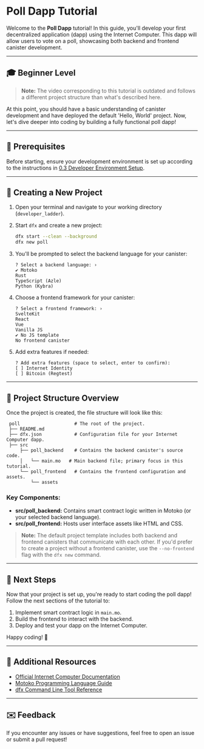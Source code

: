 # Poll Dapp Tutorial

Welcome to the **Poll Dapp** tutorial! In this guide, you'll develop your first decentralized application (dapp) using the Internet Computer. This dapp will allow users to vote on a poll, showcasing both backend and frontend canister development.

---

## 🎓 **Beginner Level**  

> **Note:** The video corresponding to this tutorial is outdated and follows a different project structure than what's described here.

At this point, you should have a basic understanding of canister development and have deployed the default 'Hello, World' project. Now, let's dive deeper into coding by building a fully functional poll dapp!

---

## 🔗 **Prerequisites**

Before starting, ensure your development environment is set up according to the instructions in [0.3 Developer Environment Setup](#).

---

## 📂 **Creating a New Project**

1. Open your terminal and navigate to your working directory (`developer_ladder`).
2. Start `dfx` and create a new project:

   ```bash
   dfx start --clean --background
   dfx new poll
   ```

3. You'll be prompted to select the backend language for your canister:

   ```
   ? Select a backend language: ›
   ✔ Motoko
   Rust
   TypeScript (Azle)
   Python (Kybra)
   ```

4. Choose a frontend framework for your canister:

   ```
   ? Select a frontend framework: ›
   SvelteKit
   React
   Vue
   Vanilla JS
   ✔ No JS template
   No frontend canister
   ```

5. Add extra features if needed:

   ```
   ? Add extra features (space to select, enter to confirm):
   [ ] Internet Identity
   [ ] Bitcoin (Regtest)
   ```

---

## 📁 **Project Structure Overview**

Once the project is created, the file structure will look like this:

```
 poll                    # The root of the project.
 ├── README.md
 ├── dfx.json            # Configuration file for your Internet Computer dapp.
 ├── src
     ├── poll_backend    # Contains the backend canister's source code.
     │   └── main.mo   # Main backend file; primary focus in this tutorial.
     └── poll_frontend   # Contains the frontend configuration and assets.
         └── assets
```

### Key Components:

- **src/poll_backend:** Contains smart contract logic written in Motoko (or your selected backend language).
- **src/poll_frontend:** Hosts user interface assets like HTML and CSS.

> **Note:** The default project template includes both backend and frontend canisters that communicate with each other. If you'd prefer to create a project without a frontend canister, use the `--no-frontend` flag with the `dfx new` command.

---

## 🚀 **Next Steps**

Now that your project is set up, you're ready to start coding the poll dapp! Follow the next sections of the tutorial to:

1. Implement smart contract logic in `main.mo`.
2. Build the frontend to interact with the backend.
3. Deploy and test your dapp on the Internet Computer.

Happy coding! 🚀

---

## 📖 **Additional Resources**

- [Official Internet Computer Documentation](https://internetcomputer.org/docs)
- [Motoko Programming Language Guide](https://internetcomputer.org/docs/current/developer-docs/build/languages/motoko)
- [dfx Command Line Tool Reference](https://internetcomputer.org/docs/current/references/cli-reference/dfx)

---

## ✉️ **Feedback**

If you encounter any issues or have suggestions, feel free to open an issue or submit a pull request!

